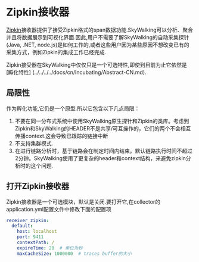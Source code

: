# Zipkin接收器
[Zipkin](http://zipkin.io/)接收器提供了接受Zipkin格式的span数据功能.SkyWalking可以分析、聚合并且将数据展示到可视化界面.因此,用户不需要了解SkyWalking的自动采集探针(Java, .NET, node.js)是如何工作的,或者这些用户因为某些原因不想改变已有的采集方式，例如Zipkin的集成工作已经完成.

Zipkin接受器在SkyWalking中仅仅只是一个可选特性,即使到目前为止它依然是[孵化特性]
(../../../../docs/cn/Incubating/Abstract-CN.md).

## 局限性
作为孵化功能,它仍是一个原型.所以它包含以下几点局限：

1. 不要在同一分布式系统中使用SkyWalking原生探针和Zipkin的类库。考虑到Zipkin和SkyWalking的HEADER不是共享/可互操作的，它们的两个不会相互传播context.这会导致已跟踪的链接中断
1. 不支持集群模式.
1. 在进行链路分析时，基于链路会在制定时间内结束。默认链路执行时间不超过2分钟。SkyWalking使用了更复杂的header和context结构，来避免zipkin分析时的这个问题.

## 打开Zipkin接收器
Zipkin接收器是一个可选模块，默认是关闭.要打开它,在collector的application.yml配置文件中修改下面的配置项
```yaml
receiver_zipkin:
  default:
    host: localhost
    port: 9411
    contextPath: /
    expireTime: 20  # 单位为秒
    maxCacheSize: 1000000  # traces buffer的大小
```
